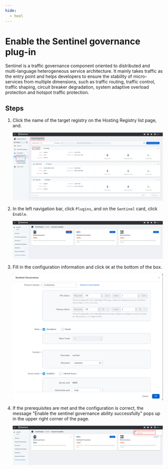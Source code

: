 ```yaml
---
hide:
  - heel
---
```


# Enable the Sentinel governance plug-in

Sentinel is a traffic governance component oriented to distributed and multi-language heterogeneous service architecture. It mainly takes traffic as the entry point and helps developers to ensure the stability of micro-services from multiple dimensions, such as traffic routing, traffic control, traffic shaping, circuit breaker degradation, system adaptive overload protection and hotspot traffic protection.

## Steps

1. Click the name of the target registry on the Hosting Registry list page, and.

   ![](../../../images/ns-1.png)

2. In the left navigation bar, click `Plugins`, and on the `Sentinel` card, click `Enable`.

   ![](../../../images/sentinel01.png)

3. Fill in the configuration information and click `OK` at the bottom of the box.

   ![](../../../images/sentinel02.png)

4. If the prerequisites are met and the configuration is correct, the message "Enable the sentinel governance ability successfully" pops up in the upper right corner of the page.

   ![](../../../images/sentinel03.png)
